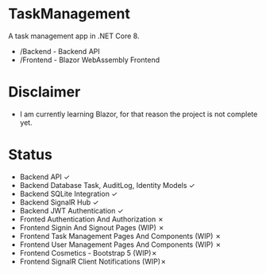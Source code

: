 ﻿# TaskManagement
A task management app in .NET Core 8.

- /Backend - Backend API
- /Frontend - Blazor WebAssembly Frontend

# Disclaimer
- I am currently learning Blazor, for that reason the project is not complete yet.

# Status
- Backend API ✓
- Backend Database Task, AuditLog, Identity Models ✓
- Backend SQLite Integration ✓
- Backend SignalR Hub ✓
- Backend JWT Authentication ✓
- Fronted Authentication And Authorization ✗
- Frontend Signin And Signout Pages (WIP) ✗
- Frontend Task Management Pages And Components (WIP) ✗
- Frontend User Management Pages And Components (WIP) ✗
- Frontend Cosmetics - Bootstrap 5 (WIP)✗
- Frontend SignalR Client Notifications (WIP)✗